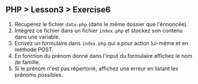 ## PHP > Lesson3 > Exercise6

1. Récupérez le fichier `data.php` (dans le même dossier que l'énnoncée).
2. Intégrez ce fichier dans un fichier `index.php` et stockez son contenu dans une variable.
3. Ecrivez un formulaire dans `index.php` qui a pour action lui-même et en méthode POST.
4. En fonction du prénom donné dans l'input du formulaire affichez le nom de famille.
5. Si le prénom n'est pas répertorié, affichez une erreur en listant les prénoms possibles.
